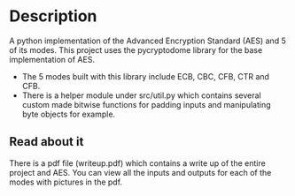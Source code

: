 # Description
A python implementation of the Advanced Encryption Standard (AES) and 5 of its modes. This project uses
the pycryptodome library for the base implementation of AES.
- The 5 modes built with this library include ECB, CBC, CFB, CTR and CFB.
- There is a helper module under src/util.py which contains several custom made bitwise functions for padding inputs and manipulating byte objects for example.

## Read about it
There is a pdf file (writeup.pdf) which contains a write up of the entire project and AES. You can view all the inputs and outputs for each of the modes with pictures in the pdf.
